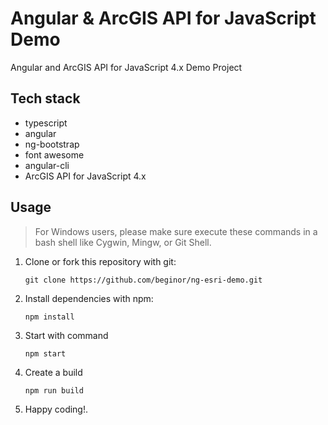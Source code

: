 # Angular & ArcGIS API for JavaScript Demo

Angular and ArcGIS API for JavaScript 4.x Demo Project

## Tech stack

  - typescript
  - angular
  - ng-bootstrap
  - font awesome
  - angular-cli
  - ArcGIS API for JavaScript 4.x

## Usage

> For Windows users, please make sure execute these commands in a bash shell
> like Cygwin, Mingw, or Git Shell.

  1. Clone or fork this repository with git:

     ```shell
     git clone https://github.com/beginor/ng-esri-demo.git
     ```

  2. Install dependencies with npm:

     ```shell
     npm install
     ```

  3. Start with command

     ```shell
     npm start
     ```

  4. Create a build

     ```shell
     npm run build
     ```

  5. Happy coding!.
